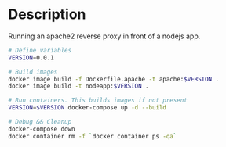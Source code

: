 # Description

Running an apache2 reverse proxy in front of a nodejs app.


```bash
# Define variables
VERSION=0.0.1

# Build images
docker image build -f Dockerfile.apache -t apache:$VERSION .
docker image build -t nodeapp:$VERSION .

# Run containers. This builds images if not present
VERSION=$VERSION docker-compose up -d --build

# Debug && Cleanup
docker-compose down
docker container rm -f `docker container ps -qa`
```
